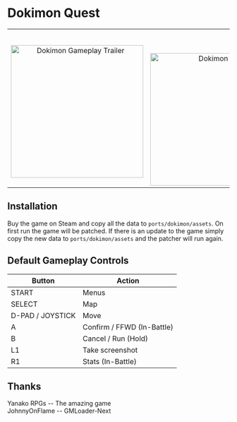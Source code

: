 # Dokimon Quest
<div align="center">
  <table>
    <tr>
      <td align="center">
        <p align="center"></p>
        <a href="https://www.youtube.com/watch?v=6-OC_qVqjl0">
          <img src="https://img.youtube.com/vi/6-OC_qVqjl0/0.jpg" alt="Dokimon Gameplay Trailer" width="300"/>
        </a>
      </td>
      <td align="center">
        <p>&nbsp;</p> <!-- Adjust spaces to match -->
        <img src="https://shared.fastly.steamstatic.com/store_item_assets/steam/apps/2019300/ss_7d72c902f7f00e47c9a4810f0a86c4758ddb16e5.600x338.jpg?t=1731010251" alt="Dokimon GIF" width="300"/>
      </td>
    </tr>
  </table>
</div>

## Installation
Buy the game on Steam and copy all the data to `ports/dokimon/assets`. On first run the game will be patched. If there is an update to the game simply copy the new data to `ports/dokimon/assets` and the patcher will run again.

## Default Gameplay Controls
| Button            | Action                                |
|--                 |--                                     |
| START             | Menus                                 |
| SELECT            | Map                                   |
| D-PAD / JOYSTICK  | Move                                  |
| A                 | Confirm / FFWD (In-Battle)            |
| B                 | Cancel / Run (Hold)                   |
| L1                | Take screenshot                       |
| R1                | Stats (In-Battle)                     |

## Thanks
Yanako RPGs -- The amazing game  
JohnnyOnFlame -- GMLoader-Next  